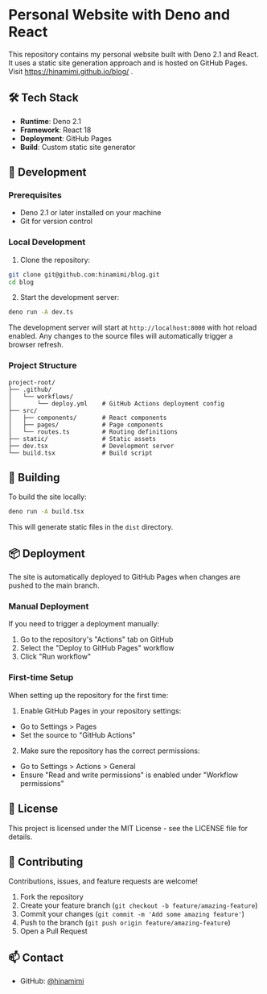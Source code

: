 # Personal Website with Deno and React

This repository contains my personal website built with Deno 2.1 and React. It uses a static site generation approach and is hosted on GitHub Pages. Visit https://hinamimi.github.io/blog/ .

## 🛠 Tech Stack

- **Runtime**: Deno 2.1
- **Framework**: React 18
- **Deployment**: GitHub Pages
- **Build**: Custom static site generator

## 🚀 Development

### Prerequisites

- Deno 2.1 or later installed on your machine
- Git for version control

### Local Development

1. Clone the repository:
```bash
git clone git@github.com:hinamimi/blog.git
cd blog
```

2. Start the development server:
```bash
deno run -A dev.ts
```

The development server will start at `http://localhost:8000` with hot reload enabled. Any changes to the source files will automatically trigger a browser refresh.

### Project Structure

```
project-root/
├── .github/
│   └── workflows/
│       └── deploy.yml    # GitHub Actions deployment config
├── src/
│   ├── components/       # React components
│   ├── pages/            # Page components
│   └── routes.ts         # Routing definitions
├── static/               # Static assets
├── dev.tsx               # Development server
└── build.tsx             # Build script
```

## 🔨 Building

To build the site locally:

```bash
deno run -A build.tsx
```

This will generate static files in the `dist` directory.

## 📦 Deployment

The site is automatically deployed to GitHub Pages when changes are pushed to the main branch.

### Manual Deployment

If you need to trigger a deployment manually:

1. Go to the repository's "Actions" tab on GitHub
2. Select the "Deploy to GitHub Pages" workflow
3. Click "Run workflow"

### First-time Setup

When setting up the repository for the first time:

1. Enable GitHub Pages in your repository settings:
  - Go to Settings > Pages
  - Set the source to "GitHub Actions"

2. Make sure the repository has the correct permissions:
  - Go to Settings > Actions > General
  - Ensure "Read and write permissions" is enabled under "Workflow permissions"

## 📝 License

This project is licensed under the MIT License - see the LICENSE file for details.

## 🤝 Contributing

Contributions, issues, and feature requests are welcome!

1. Fork the repository
2. Create your feature branch (`git checkout -b feature/amazing-feature`)
3. Commit your changes (`git commit -m 'Add some amazing feature'`)
4. Push to the branch (`git push origin feature/amazing-feature`)
5. Open a Pull Request

## 📫 Contact

- GitHub: [@hinamimi](https://github.com/hinamimi)
